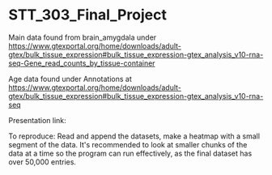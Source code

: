 # STT_303_Final_Project

Main data found from brain_amygdala under https://www.gtexportal.org/home/downloads/adult-gtex/bulk_tissue_expression#bulk_tissue_expression-gtex_analysis_v10-rna-seq-Gene_read_counts_by_tissue-container

Age data found under Annotations at https://www.gtexportal.org/home/downloads/adult-gtex/bulk_tissue_expression#bulk_tissue_expression-gtex_analysis_v10-rna-seq

Presentation link:

To reproduce: Read and append the datasets, make a heatmap with a small segment of the data. It's recommended to look at smaller chunks of the data at a time so the program can run effectively, as the final dataset has over 50,000 entries.
